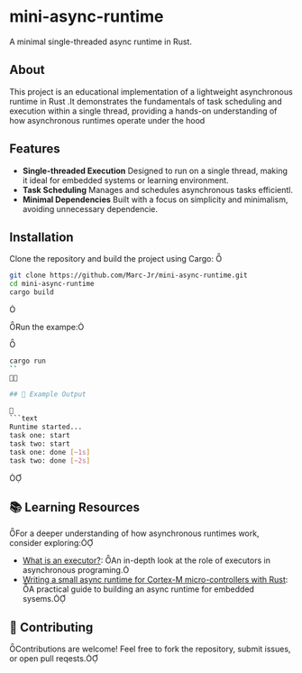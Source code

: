 # mini-async-runtime
A minimal single-threaded async runtime in Rust.

## About
This project is an educational implementation of a lightweight asynchronous runtime in Rust .It demonstrates the fundamentals of task scheduling and execution within a single thread, providing a hands-on understanding of how asynchronous runtimes operate under the hood

## Features

- **Single-threaded Execution** Designed to run on a single thread, making it ideal for embedded systems or learning environment.
- **Task Scheduling** Manages and schedules asynchronous tasks efficientl.
- **Minimal Dependencies** Built with a focus on simplicity and minimalism, avoiding unnecessary dependencie.

## Installation

Clone the repository and build the project using Cargo:

```bash
git clone https://github.com/Marc-Jr/mini-async-runtime.git
cd mini-async-runtime
cargo build
```


Run the exampe:


```bash
cargo run
``


## 🧪 Example Output


```text
Runtime started...
task one: start
task two: start
task one: done [~1s]
task two: done [~2s]
```


## 📚 Learning Resources

For a deeper understanding of how asynchronous runtimes work, consider exploring:

- [What is an executor?](https://brianshih1.github.io/mini-async-runtime/executor/intro.htl): An in-depth look at the role of executors in asynchronous programing.
- [Writing a small async runtime for Cortex-M micro-controllers with Rust](https://www.ashwinnarayan.com/post/embedded-async-with-rus/): A practical guide to building an async runtime for embedded sysems.

## 🤝 Contributing

Contributions are welcome! Feel free to fork the repository, submit issues, or open pull reqests.
